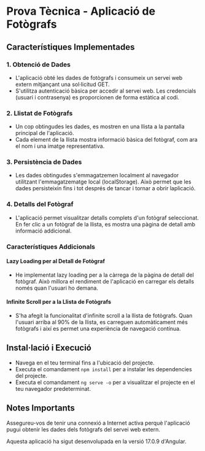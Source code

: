 # Prova Tècnica - Aplicació de Fotògrafs


## Característiques Implementades

### 1. Obtenció de Dades

- L'aplicació obté les dades de fotògrafs i consumeix un servei web extern mitjançant una sol·licitud GET.
- S'utilitza autenticació bàsica per accedir al servei web. Les credencials (usuari i contrasenya) es proporcionen de forma estàtica al codi.

### 2. Llistat de Fotògrafs

- Un cop obtingudes les dades, es mostren en una llista a la pantalla principal de l'aplicació.
- Cada element de la llista mostra informació bàsica del fotògraf, com ara el nom i una imatge representativa.

### 3. Persistència de Dades

- Les dades obtingudes s'emmagatzemen localment al navegador utilitzant l'emmagatzematge local (localStorage). Això permet que les dades persisteixin fins i tot després de tancar i tornar a obrir laplicació.

### 4. Detalls del Fotògraf

- L'aplicació permet visualitzar detalls complets d'un fotògraf seleccionat. En fer clic a un fotògraf de la llista, es mostra una pàgina de detall amb informació addicional.

### Característiques Addicionals

#### Lazy Loading per al Detall de Fotògraf

- He implementat lazy loading per a la càrrega de la pàgina de detall del fotògraf. Això millora el rendiment de l'aplicació en carregar els detalls només quan l'usuari ho demana.

#### Infinite Scroll per a la Llista de Fotògrafs

- S'ha afegit la funcionalitat d'infinite scroll a la llista de fotògrafs. Quan l'usuari arriba al 90% de la llista, es carreguen automàticament més fotògrafs i així es permet una experiència de navegació contínua.

## Instal·lació i Execució

- Navega en el teu terminal fins a l'ubicació del projecte.
- Executa el comandament `npm install` per a instalar les dependencies del projecte.
- Executa el comandament `ng serve -o` per a visualitzar el projecte en el teu navegador predeterminat.

## Notes Importants

Assegureu-vos de tenir una connexió a Internet activa perquè l'aplicació pugui obtenir les dades dels fotògrafs del servei web extern.

Aquesta aplicació ha sigut desenvolupada en la versió 17.0.9 d'Angular.
